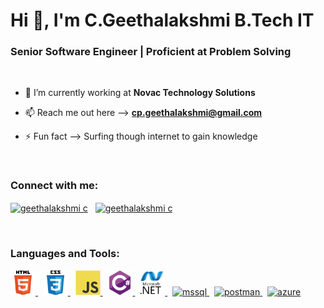 <!--
### Hi there 👋
-->

<h1 align="left">Hi 👋, I'm C.Geethalakshmi B.Tech IT</h1>
<h3 align="left">Senior Software Engineer | Proficient at Problem Solving</h3>
</br>

- 🔭 I’m currently working at **Novac Technology Solutions**

- 📫 Reach me out here --> **cp.geethalakshmi@gmail.com**

- ⚡ Fun fact --> Surfing though internet to gain knowledge

</br>

<h3 align="left">Connect with me:</h3>
<p align="left">
<a href="https://linkedin.com/in/geethalakshmi c" target="blank"><img align="center" src="https://raw.githubusercontent.com/rahuldkjain/github-profile-readme-generator/master/src/images/icons/Social/linked-in-alt.svg" alt="geethalakshmi c" height="30" width="40" /></a> &nbsp
<a href="https://www.hackerrank.com/geethalakshmi c" target="blank"><img align="center" src="https://raw.githubusercontent.com/rahuldkjain/github-profile-readme-generator/master/src/images/icons/Social/hackerrank.svg" alt="geethalakshmi c" height="30" width="40" /></a>
</p>

</br>

<h3 align="left">Languages and Tools:</h3>
<p align="left"> 
   <a href="https://www.w3.org/html/" target="_blank"> 
     <img src="https://raw.githubusercontent.com/devicons/devicon/master/icons/html5/html5-original-wordmark.svg" alt="html5" width="40" height="40"/> </a> &nbsp
   <a href="https://www.w3schools.com/css/" target="_blank"> 
     <img src="https://raw.githubusercontent.com/devicons/devicon/master/icons/css3/css3-original-wordmark.svg" alt="css3" width="40" height="40"/> </a> &nbsp
    <a href="https://developer.mozilla.org/en-US/docs/Web/JavaScript" target="_blank"> 
    <img src="https://raw.githubusercontent.com/devicons/devicon/master/icons/javascript/javascript-original.svg" alt="javascript" width="40" height="40"/> </a> &nbsp
 
  <a href="https://www.w3schools.com/cs/" target="_blank"> 
    <img src="https://raw.githubusercontent.com/devicons/devicon/master/icons/csharp/csharp-original.svg" alt="csharp" width="40" height="40"/> </a> &nbsp
 
  <a href="https://dotnet.microsoft.com/" target="_blank"> 
    <img src="https://raw.githubusercontent.com/devicons/devicon/master/icons/dot-net/dot-net-original-wordmark.svg" alt="dotnet" width="40" height="40"/> </a> &nbsp
 

  <a href="https://www.microsoft.com/en-us/sql-server" target="_blank"> 
    <img src="https://www.svgrepo.com/show/303229/microsoft-sql-server-logo.svg" alt="mssql" width="40" height="40"/> </a>  &nbsp
  <a href="https://postman.com" target="_blank"> 
    <img src="https://www.vectorlogo.zone/logos/getpostman/getpostman-icon.svg" alt="postman" width="40" height="40"/> </a>  &nbsp
   <a href="https://azure.microsoft.com/en-in/" target="_blank"> 
    <img src="https://www.vectorlogo.zone/logos/microsoft_azure/microsoft_azure-icon.svg" alt="azure" width="40" height="40"/> </a> 
</p>

<!--
<p><img align="center" src="https://github-readme-stats.vercel.app/api/top-langs?username=geethalakshmic&show_icons=true&locale=en&layout=compact" alt="geethalakshmic" /></p>
-->





<!--
**geethalakshmic/geethalakshmic** is a ✨ _special_ ✨ repository because its `README.md` (this file) appears on your GitHub profile.

Here are some ideas to get you started:

- 🔭 I’m currently working on ...
- 🌱 I’m currently learning ...
- 👯 I’m looking to collaborate on ...
- 🤔 I’m looking for help with ...
- 💬 Ask me about ...
- 📫 How to reach me: ...
- 😄 Pronouns: ...
- ⚡ Fun fact: ...
-->
